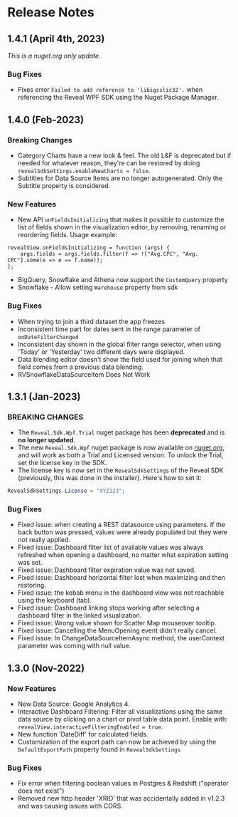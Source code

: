 # Release Notes

## 1.4.1 (April 4th, 2023)
_This is a nuget.org only update._

### Bug Fixes
* Fixes error `Failed to add reference to 'libigsslic32'.` when referencing the Reveal WPF SDK using the Nuget Package Manager.

## 1.4.0 (Feb-2023)

### Breaking Changes
* Category Charts have a new look & feel. The old L&F is deprecated but if needed for whatever reason, they're can be restored by doing `revealSdkSettings.enableNewCharts = false`.
* Subtitles for Data Source Items are no longer autogenerated. Only the Subtitle property is considered.

### New Features
* New API `onFieldsInitializing` that makes it possible to customize the list of fields shown in the visualization editor, by removing, renaming or reordering fields. Usage example: 
```
revealView.onFieldsInitializing = function (args) {
	args.fields = args.fields.filter(f => !["Avg.CPC", "Avg. CPC"].some(e => e == f.name));
};
```
* BigQuery, Snowflake and Athena now support the `CustomQuery` property
* Snowflake - Allow setting `Warehouse` property from sdk

### Bug Fixes

* When trying to join a third dataset the app freezes
* Inconsistent time part for dates sent in the range parameter of `onDateFilterChanged`
* Inconsistent day shown in the global filter range selector, when using 'Today' or 'Yesterday' two different days were displayed.
* Data blending editor doesn't show the field used for joining when that field comes from a previous data blending.
* RVSnowflakeDataSourceItem Does Not Work

## 1.3.1 (Jan-2023)

### BREAKING CHANGES
- The `Reveal.Sdk.Wpf.Trial` nuget package has been **deprecated** and is **no longer updated**. 
- The new `Reveal.Sdk.Wpf` nuget package is now available on [nuget.org](https://www.nuget.org/packages/Reveal.Sdk.Wpf), and will work as both a Trial and Licensed version. To unlock the Trial, set the license key in the SDK.
- The license key is now set in the `RevealSdkSettings` of the Reveal SDK (previously, this was done in the installer). Here's how to set it:

```cs
RevealSdkSettings.License = "XYZ123";
```

### Bug Fixes
- Fixed issue: when creating a REST datasource using parameters. If the back button was pressed, values were already populated but they were not really applied.
- Fixed issue: Dashboard filter list of available values was always refreshed when opening a dashboard, no matter what expiration setting was set.
- Fixed issue: Dashboard filter expiration value was not saved.
- Fixed issue: Dashboard horizontal filter lost when maximizing and then restoring.
- Fixed issue: the kebab menu in the dashboard view was not reachable using the keyboard (tab).
- Fixed issue: Dashboard linking stops working after selecting a dashboard filter in the linked visualization.
- Fixed issue: Wrong value shown for Scatter Map mouseover tooltip.
- Fixed issue: Cancelling the MenuOpening event didn't really cancel.
- Fixed issue: In ChangeDataSourceItemAsync method, the userContext parameter was coming with null value.

## 1.3.0 (Nov-2022)

### New Features
- New Data Source: Google Analytics 4.
- Interactive Dashboard Filtering: Filter all visualizations using the same data source by clicking on a chart or pivot table data point. Enable with: `revealView.interactiveFilteringEnabled = true`.
- New function 'DateDiff' for calculated fields.
- Customization of the export path can now be achieved by using the `DefaultExportPath` property found in `RevealSdkSettings`

### Bug Fixes
- Fix error when filtering boolean values in Postgres & Redshift ("operator does not exist")
- Removed new http header 'XRID' that was accidentally added in v1.2.3 and was causing issues with CORS.             
